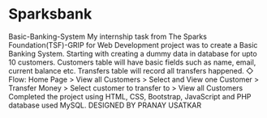 # Sparksbank
Basic-Banking-System  My internship task from The Sparks Foundation(TSF)-GRIP for Web Development project was to create a Basic Banking System. Starting with creating a dummy data in database for upto 10 customers. Customers table will have basic fields such as name, email, current balance etc. Transfers table will record all transfers happened. ◇ Flow: Home Page > View all Customers > Select and View one Customer > Transfer Money > Select customer to transfer to > View all Customers Completed the project using HTML, CSS, Bootstrap, JavaScript and PHP database used MySQL.
DESIGNED BY PRANAY USATKAR
